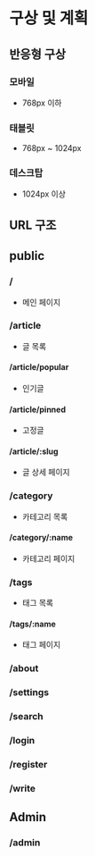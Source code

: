 # 구상 및 계획

## 반응형 구상

### 모바일

- 768px 이하

### 태블릿

- 768px ~ 1024px

### 데스크탑

- 1024px 이상

## URL 구조

## public

### /

- 메인 페이지

### /article

- 글 목록

#### /article/popular

- 인기글

#### /article/pinned

- 고정글

#### /article/:slug

- 글 상세 페이지

### /category

- 카테고리 목록

#### /category/:name

- 카테고리 페이지

### /tags

- 태그 목록

#### /tags/:name

- 태그 페이지

### /about

### /settings

### /search

### /login

### /register

### /write

## Admin

### /admin